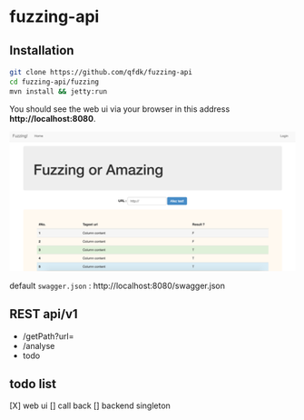 # fuzzing-api


## Installation

```bash
git clone https://github.com/qfdk/fuzzing-api
cd fuzzing-api/fuzzing
mvn install && jetty:run
```

You should see the web ui via your browser in this address **http://localhost:8080**.

![](img/img1.png)

default `swagger.json` : http://localhost:8080/swagger.json


## REST api/v1

- /getPath?url=
- /analyse
- todo

## todo list

[X] web ui
[] call back
[] backend singleton

